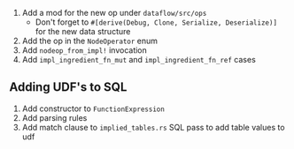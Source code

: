 
1. Add a mod for the new op under `dataflow/src/ops`
    - Don't forget to `#[derive(Debug, Clone, Serialize, Deserialize)]` for the
      new data structure
1. Add the op in the `NodeOperator` enum
1. Add `nodeop_from_impl!` invocation
1. Add `impl_ingredient_fn_mut` and `impl_ingredient_fn_ref` cases


## Adding UDF's to SQL

1. Add constructor to `FunctionExpression`
1. Add parsing rules
1. Add match clause to `implied_tables.rs` SQL pass to add table values to udf
